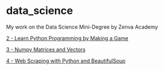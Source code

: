 # data_science
My work on the Data Science Mini-Degree by Zenva Academy

[2 - Learn Python Programming by Making a Game](https://melanieguenther.github.io/datascience/2_learn_python_programming_by_making_a_game.py)

[3 - Numpy Matrices and Vectors](https://melanieguenther.github.io/datascience/3_numpy_matrices_and_vectors.py)

[4 - Web Scraping with Python and BeautifulSoup](https://melanieguenther.github.io/datascience/4_web_scraping_with_python_and_beautifulsoup.py)
